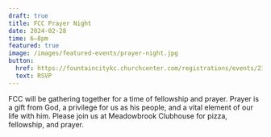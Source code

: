 ```yaml
---
draft: true
title: FCC Prayer Night
date: 2024-02-28
time: 6–8pm
featured: true
image: /images/featured-events/prayer-night.jpg
button:
  href: https://fountaincitykc.churchcenter.com/registrations/events/2142702
  text: RSVP
---
```

FCC will be gathering together for a time of fellowship and prayer. Prayer is a gift from God, a privilege for us as his people, and a vital element of our life with him. Please join us at Meadowbrook Clubhouse for pizza, fellowship, and prayer.

